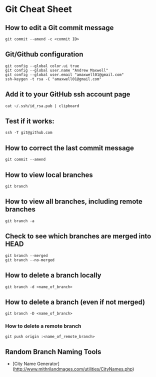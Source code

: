# Git Cheat Sheet

## How to edit a Git commit message
```
git commit --amend -c <commit ID>
```

## Git/Github configuration
```
git config --global color.ui true
git config --global user.name "Andrew Maxwell"
git config --global user.email "amaxwell01@gmail.com"
ssh-keygen -t rsa -C "amaxwell01@gmail.com"
```
## Add it to your GitHub ssh account page
```
cat ~/.ssh/id_rsa.pub | clipboard
```

## Test if it works:
```
ssh -T git@github.com
```

## How to correct the last commit message
```git
git commit --amend
```

## How to view local branches
```git
git branch
```

## How to view all branches, including remote branches
```git
git branch -a
```


## Check to see which branches are merged into HEAD
```git
git branch --merged
git branch --no-merged
```

## How to delete a branch locally
```git
git branch -d <name_of_branch>
```

## How to delete a branch (even if not merged)
```git
git branch -D <name_of_branch>
```

### How to delete a remote branch
```git
git push origin :<name_of_remote_branch>
```

## Random Branch Naming Tools
* [City Name Generator] (http://www.mithrilandmages.com/utilities/CityNames.php)

